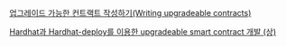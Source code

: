 [업그레이드 가능한 컨트랙트 작성하기(Writing upgradeable contracts)](https://forum.openzeppelin.com/t/korean-writing-upgradeable-contracts/2007)

[Hardhat과 Hardhat-deploy를 이용한 upgradeable smart contract 개발 (상)](https://tech.elysia.land/hardhat%EA%B3%BC-hardhat-deploy%EB%A5%BC-%EC%9D%B4%EC%9A%A9%ED%95%9C-upgradeable-smart-contract-%EA%B0%9C%EB%B0%9C-%EC%83%81-9297af19db31)
